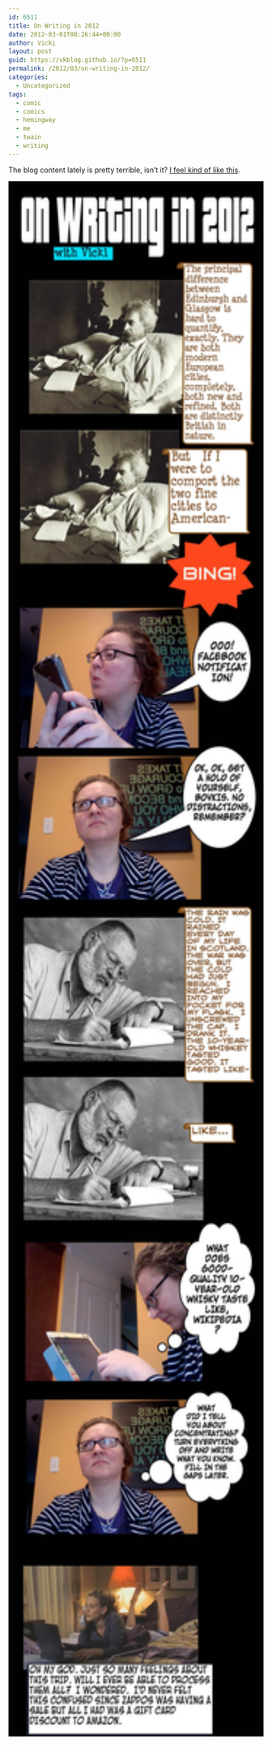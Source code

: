```yaml
---
id: 6511
title: On Writing in 2012
date: 2012-03-01T08:26:44+00:00
author: Vicki
layout: post
guid: https://vkblog.github.io/?p=6511
permalink: /2012/03/on-writing-in-2012/
categories:
  - Uncategorized
tags:
  - comic
  - comics
  - hemingway
  - me
  - twain
  - writing
---
```

The blog content lately is pretty terrible, isn&#8217;t it? <a href="http://www.victororeilly.com/images/snoopy5.jpg" target="_blank">I feel kind of like this</a>.

<p style="text-align: center;">
  <a href="https://raw.githubusercontent.com/vkblog/vkblog.github.io/master/public/img/2012/03/Writing.jpg"><img class="aligncenter  wp-image-6512" title="Writing" src="https://raw.githubusercontent.com/vkblog/vkblog.github.io/master/public/img/2012/03/Writing.jpg" alt="" width="525" height="3063" /></a>
</p>